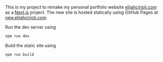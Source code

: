 This is my project to remake my personal portfolio website [elijahcirioli.com](https://elijahcirioli.com) as a [Next.js](https://nextjs.org/) project. The new site is hosted statically using GitHub Pages at [new.elijahcirioli.com](https://new.elijahcirioli.com).

Run the dev server using

```bash
npm run dev
```

Build the static site using

```bash
npm run build
```
